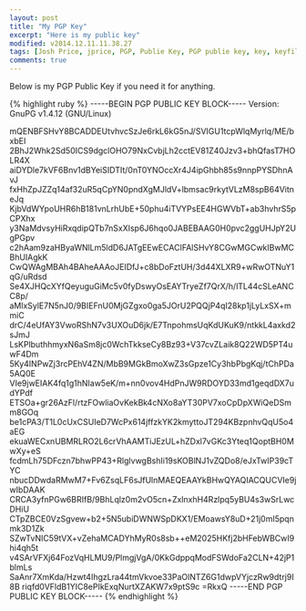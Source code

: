 ```yaml
---
layout: post
title: "My PGP Key"
excerpt: "Here is my public key"
modified: v2014.12.11.11.38.27
tags: [Josh Price, jprice, PGP, Publie Key, PGP publie key, key, keyfile]
comments: true
---
```


Below is my PGP Public Key if you need it for anything.

{% highlight ruby %}
-----BEGIN PGP PUBLIC KEY BLOCK-----
Version: GnuPG v1.4.12 (GNU/Linux)

mQENBFSHvY8BCADDEUtvhvcSzJe6rkL6kG5nJ/SVIGU1tcpWlqMyrlq/ME/bxbEI
2BhJ2Whk2Sd50ICS9dgclOHO79NxCvbjLh2cctEV81Z40Jzv3+bhQfasT7HOLR4X
aiDYDle7kVF6Bnv1dBYeiSIDTIt/0nT0YNOccXr4J4ipGhbh85s9nnpPYSDhnAvJ
fxHhZpJZZq14af32uR5qCpYN0pndXgMJldV+lbmsac9rkytVLzM8spB64VitneJq
KjbVdWYpoUHR6hB181vnLrhUbE+50phu4iTVYPsEE4HGWVbT+ab3hvhrS5pCPXhx
y3NaMdvsyHiRxqdipQTb7nSxXIsp6J6hqo0JABEBAAG0H0pvc2ggUHJpY2UgPGpv
c2hAam9zaHByaWNlLm5ldD6JATgEEwECACIFAlSHvY8CGwMGCwkIBwMCBhUIAgkK
CwQWAgMBAh4BAheAAAoJEIDfJ+c8bDoFztUH/3d44XLXR9+wRwOTNuY1qG/uRdsd
Se4XJHQcXYfQeyuguGiMc5v0fyDswyOsEAYTryeZf7QrX/h/lTL44cSLeANCC8p/
aMlxSylE7N5nJ0/9BIEFnU0MjGZgxo0ga5JOrU2PQQjP4qI28kp1jLyLxSX+mmiC
drC/4eUfAY3VwoRShN7v3UXOuD6jk/E7TnpohmsUqKdUKuK9/ntkkL4axkd2sJmJ
LsKPlbuthhmyxN6aSm8jc0WchTkkseCy8Bz93+V37cvZLaik8Q22WD5PT4uwF4Dm
5Ky4INPwZj3rcPEhV4ZN/MbB9MGkBmoXwZ3sGpze1Cy3hbPbgKqj/tChPDa5AQ0E
VIe9jwEIAK4fq1g1hNIaw5eK/m+nn0vov4HdPnJW9RDOYD33md1geqdDX7udYPdf
ETSOa+gr26AzFl/rtzFOwliaOvKekBk4cNXo8aYT30PV7xoCpDpXWiQeDSmm8GOq
be1cPA3/T1L0cUxCSUIeD7WcPx614jffzkYK2kmyttoJT294KBzpnhvQqU5o4aEG
ekuaWECxnUBMRLRO2L6crVhAAMTiJEzUL+hZDxl7vGKc3Yteq1QoptBH0MwXy+eS
fcdmLh75DFczn7bhwPP43+RlglvwgBshIi19sKOBlNJ1vZQDo8/eJxTwIP39cTYC
nbucDDwdaRMwM7+Fv6ZsqLF6sJfUlnMAEQEAAYkBHwQYAQIACQUCVIe9jwIbDAAK
CRCA3yfnPGw6BRIfB/9BhLqlz0m2vO5cn+ZxlnxhH4Rzlpq5yBU4s3wSrLwcDHiU
CTpZBCE0VzSgvew+b2+5N5ubiDWNWSpDKX1/EMoawsY8uD+21j0mI5pqnmk3D1Zk
SZwTvNIC59tVX+vZehaMCADYhMyR0s8sb++eM2025HKfj2bHFebWBCwI9hi4qh5t
v4SArVFXj64FozVqHLMU9/PlmgjVgA/0KkGdppqModFSWdoFa2CLN+42jP1blmLs
SaAnr7XmKda/Hzwt4IhgzLra44tmVkvoe33PaOlNTZ6G1dwpVYjczRw9dtrj9I8B
riqfd0VFldB1YIC8ePIkExqNurtXZAKW7x9ptS9c
=RkxQ
-----END PGP PUBLIC KEY BLOCK-----
{% endhighlight %}
